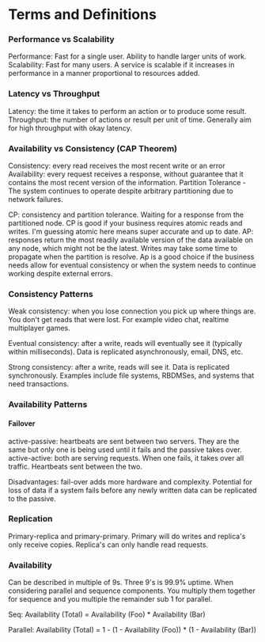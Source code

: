 # Terms and Definitions

### Performance vs Scalability
Performance: Fast for a single user. Ability to handle larger units of work.
Scalability: Fast for many users. A service is scalable if it increases in
performance in a manner proportional to resources added.

### Latency vs Throughput
Latency: the time it takes to perform an action or to produce some result.
Throughput: the number of actions or result per unit of time.
Generally aim for high throughput with okay latency.

### Availability vs Consistency (CAP Theorem)
Consistency: every read receives the most recent write or an error
Availability: every request receives a response, without guarantee that it contains
the most recent version of the information.
Partition Tolerance - The system continues to operate despite arbitrary partitioning
due to network failures.

CP: consistency and partition tolerance. Waiting for a response from the partitioned
node. CP is good if your business requires atomic reads and writes. I'm guessing
atomic here means super accurate and up to date.
AP: responses return the most readily available version of the data available on
any node, which might not be the latest. Writes may take some time to propagate
when the partition is resolve. Ap is a good choice if the business needs allow
for eventual consistency or when the system needs to continue working despite
external errors.

### Consistency Patterns
Weak consistency: when you lose connection you pick up where things are. You don't
get reads that were lost. For example video chat, realtime multiplayer games.

Eventual consistency: after a write, reads will eventually see it (typically
within milliseconds). Data is replicated asynchronously, email, DNS, etc.

Strong consistency: after a write, reads will see it. Data is replicated
synchronously. Examples include file systems, RBDMSes, and systems that need
transactions.

### Availability Patterns
#### Failover
active-passive: heartbeats are sent between two servers. They are the same but
only one is being used until it fails and the passive takes over.
active-active: both are serving requests. When one fails, it takes over all
traffic. Heartbeats sent between the two.

Disadvantages: fail-over adds more hardware and complexity. Potential for loss
of data if a system fails before any newly written data can be replicated to the
passive.

### Replication
Primary-replica and primary-primary. Primary will do writes and replica's only
receive copies. Replica's can only handle read requests.

### Availability
Can be described in multiple of 9s. Three 9's is 99.9% uptime. When considering
parallel and sequence components. You multiply them together for sequence and
you multiple the remainder sub 1 for parallel.

Seq:
Availability (Total) = Availability (Foo) * Availability (Bar)

Parallel:
Availability (Total) = 1 - (1 - Availability (Foo)) * (1 - Availability (Bar))


